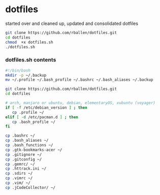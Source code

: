 dotfiles
========
started over and cleaned up, updated and consolidated dotfiles


```sh
git clone https://github.com/rballen/dotfiles.git
cd dotfiles
chmod  +x dotfiles.sh
./dotfiles.sh
```

### dotfiles.sh contents
```sh
#!/bin/bash
mkdir -p ~/.backup
mv ~/.profile ~/.bash_profile ~/.bashrc ~/.bash_aliases ~/.backup

git clone https://github.com/rballen/dotfiles.git
cd dotfiles

# arch, manjaro or ubuntu, debian, elementaryOS, xubuntu (voyager)
if [ -f /etc/debian_version ] ; then
   cp .profile ~/
elif [ -d /etc/pacman.d ] ; then
   cp .bash_profile ~/
fi

cp .bashrc ~/
cp .bash_aliases ~/
cp .bash_functions ~/
cp .gtk-bookmarks-acer ~/
cp .gitignore ~/
cp .gitconfig ~/
cp .gemrc/ ~/
cp .httrack.ini ~/
cp .sdirs ~/
cp .vimrc ~/
cp .vim/ ~/
cp .jCodeCollector/ ~/
```
